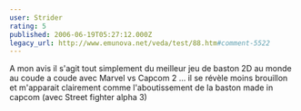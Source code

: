 ```yaml
---
user: Strider
rating: 5
published: 2006-06-19T05:27:12.000Z
legacy_url: http://www.emunova.net/veda/test/88.htm#comment-5522
---
```

A mon avis il s'agit tout simplement du meilleur jeu de baston 2D au monde au coude a coude avec Marvel vs Capcom 2 ... il se révèle moins brouillon et m'apparait clairement comme l'aboutissement de la baston made in capcom (avec Street fighter alpha 3)